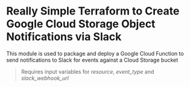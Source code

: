 ﻿# Really Simple Terraform to Create Google Cloud Storage Object Notifications via Slack

This module is used to package and deploy a Google Cloud Function to send notifications to Slack for events against a Cloud Storage bucket

> Requires input variables for *resource*, *event_type* and *slack_webhook_url*


